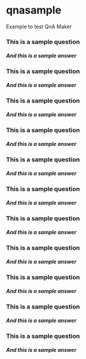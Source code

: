 # qnasample
Example to test QnA Maker


### This is a sample question 
##### And this is a sample answer

### This is a sample question 
##### And this is a sample answer

### This is a sample question 
##### And this is a sample answer

### This is a sample question 
##### And this is a sample answer

### This is a sample question 
##### And this is a sample answer

### This is a sample question 
##### And this is a sample answer

### This is a sample question 
##### And this is a sample answer

### This is a sample question 
##### And this is a sample answer

### This is a sample question 
##### And this is a sample answer

### This is a sample question 
##### And this is a sample answer

### This is a sample question 
##### And this is a sample answer
